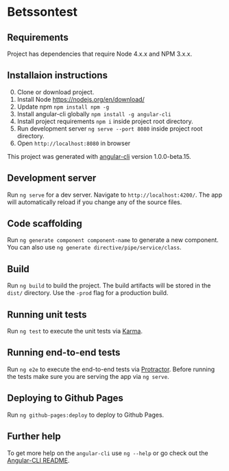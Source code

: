 # Betssontest

## Requirements

Project has dependencies that require Node 4.x.x and NPM 3.x.x.

## Installaion instructions

0. Clone or download project.
1. Install Node https://nodejs.org/en/download/
2. Update npm ```npm install npm -g```
3. Install angular-cli globally ```npm install -g angular-cli```
4. Install project requirements ```npm i``` inside project root directory.
5. Run development server ```ng serve --port 8080``` inside project root directory.
6. Open ```http://localhost:8080``` in browser

This project was generated with [angular-cli](https://github.com/angular/angular-cli) version 1.0.0-beta.15.

## Development server
Run `ng serve` for a dev server. Navigate to `http://localhost:4200/`. The app will automatically reload if you change any of the source files.

## Code scaffolding

Run `ng generate component component-name` to generate a new component. You can also use `ng generate directive/pipe/service/class`.

## Build

Run `ng build` to build the project. The build artifacts will be stored in the `dist/` directory. Use the `-prod` flag for a production build.

## Running unit tests

Run `ng test` to execute the unit tests via [Karma](https://karma-runner.github.io).

## Running end-to-end tests

Run `ng e2e` to execute the end-to-end tests via [Protractor](http://www.protractortest.org/). 
Before running the tests make sure you are serving the app via `ng serve`.

## Deploying to Github Pages

Run `ng github-pages:deploy` to deploy to Github Pages.

## Further help

To get more help on the `angular-cli` use `ng --help` or go check out the [Angular-CLI README](https://github.com/angular/angular-cli/blob/master/README.md).
